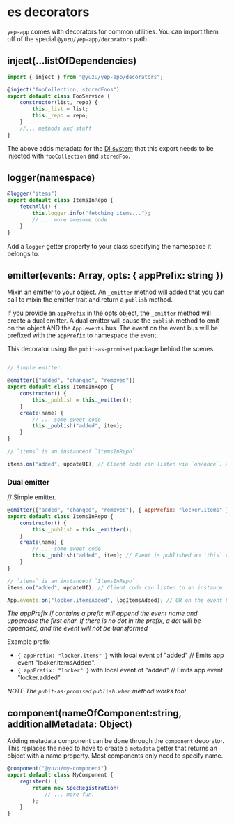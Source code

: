 # es decorators

`yep-app` comes with decorators for common utilities.
You can import them off of the special `@yuzu/yep-app/decorators` path.

## inject(...listOfDependencies)

```javascript
import { inject } from "@yuzu/yep-app/decorators";

@inject("fooCollection, storedFoos")
export default class FooService {
    constructor(list, repo) {
        this._list = list;
        this._repo = repo;
    }
    //... methods and stuff
}
```

The above adds metadata for the [DI system](./di.md) that this export needs to be injected with `fooCollection` and `storedFoo`.

## logger(namespace)

```javascript
@logger("items")
export default class ItemsInRepo {
    fetchAll() {
        this.logger.info("fetching items...");
        // ... more awesome code
    }
}
```

Add a `logger` getter property to your class specifying the namespace it belongs to.

## emitter(events: Array, opts: { appPrefix: string })
Mixin an emitter to your object. An `_emitter` method will added that you can call
to mixin the emitter trait and return a `publish` method.

If you provide an `appPrefix` in the opts object, the `_emitter` method will create a dual emitter. A dual emitter will cause the `publish` method to emit on the object AND the
`App.events` bus. The event on the event bus will be prefixed with the `appPrefix` to namespace
the event.

This decorator using the `pubit-as-promised` package behind the scenes.

```javascript

// Simple emitter.

@emitter(["added", "changed", "removed"])
export default class ItemsInRepo {
    constructor() {
        this._publish = this._emitter();
    }
    create(name) {
        // ... some sweet code
        this._publish("added", item);
    }
}

// `items` is an instanceof `ItemsInRepo`.

items.on("added", updateUI); // Client code can listen via `on/once`. As well as stop w/ `off`.
```

### Dual emitter

// Simple emitter.

```javascript
@emitter(["added", "changed", "removed"], { appPrefix: "locker.items" })
export default class ItemsInRepo {
    constructor() {
        this._publish = this._emitter();
    }
    create(name) {
        // ... some sweet code
        this._publish("added", item); // Event is published on `this` AND `App.events`.
    }
}

// `items` is an instanceof `ItemsInRepo`.
items.on("added", updateUI); // Client code can listen to an instance.

App.events.on("locker.itemsAdded", logItemsAdded); // OR on the event bus w/ namespace.
```

*The appPrefix if contains a prefix will append the event name and uppercase the first char. If there is no dot in the prefix, a dot will be appended, and the event will not be transformed*

Example prefix

- `{ appPrefix: "locker.items" }` with local event of "added" // Emits app event "locker.itemsAdded".
- `{ appPrefix: "locker" }` with local event of "added" // Emits app event "locker.added".

*NOTE The `pubit-as-promised` `publish.when` method works too!*

## component(nameOfComponent:string, additionalMetadata: Object)
Adding metadata component can be done through the `component` decorator.
This replaces the need to have to create a `metadata` getter that returns an object
with a name property. Most components only need to specify name.

```javascript
@component("@yuzu/my-component")
export default class MyComponent {
    register() {
        return new SpecRegistration(
            // ... more fun.
        );
    }
}
```

